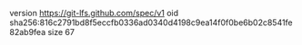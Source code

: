 version https://git-lfs.github.com/spec/v1
oid sha256:816c2791bd8f5eccfb0336ad0340d4198c9ea14f0f0be6b02c8541fe82ab9fea
size 67
